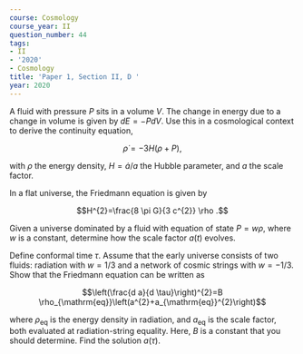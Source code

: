 ```yaml
---
course: Cosmology
course_year: II
question_number: 44
tags:
- II
- '2020'
- Cosmology
title: 'Paper 1, Section II, D '
year: 2020
---
```




A fluid with pressure $P$ sits in a volume $V$. The change in energy due to a change in volume is given by $d E=-P d V$. Use this in a cosmological context to derive the continuity equation,

$$\dot{\rho}=-3 H(\rho+P),$$

with $\rho$ the energy density, $H=\dot{a} / a$ the Hubble parameter, and $a$ the scale factor.

In a flat universe, the Friedmann equation is given by

$$H^{2}=\frac{8 \pi G}{3 c^{2}} \rho .$$

Given a universe dominated by a fluid with equation of state $P=w \rho$, where $w$ is a constant, determine how the scale factor $a(t)$ evolves.

Define conformal time $\tau$. Assume that the early universe consists of two fluids: radiation with $w=1 / 3$ and a network of cosmic strings with $w=-1 / 3$. Show that the Friedmann equation can be written as

$$\left(\frac{d a}{d \tau}\right)^{2}=B \rho_{\mathrm{eq}}\left(a^{2}+a_{\mathrm{eq}}^{2}\right)$$

where $\rho_{\mathrm{eq}}$ is the energy density in radiation, and $a_{\mathrm{eq}}$ is the scale factor, both evaluated at radiation-string equality. Here, $B$ is a constant that you should determine. Find the solution $a(\tau)$.